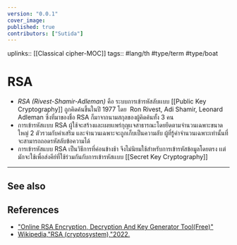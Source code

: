 ```yaml
---
version: "0.0.1"
cover_image:
published: true
contributors: ["Sutida"]
---
```

uplinks:: [[Classical cipher-MOC]]
tags:: #lang/th #type/term  #type/boat 

# RSA
- *RSA (Rivest-Shamir-Adleman)* คือ ระบบการเข้ารหัสลับเเบบ [[Public Key Cryptography]]  ถูกคิดค้นขึ้นในปี 1977 โดย  Ron Rivest, Adi Shamir, Leonard  Adleman ซึ่งที่มาของชื่อ RSA ก็มาจากนามสกุลของผู้คิดค้นทั้ง 3 คน
- การเข้ารหัสเเบบ RSA ผู้ใช้จะสร้างและเผยเเพร่กุญเเจสาธารณะโดยยึดตามจำนวนเฉพาะขนาดใหญ่ 2 ตัวรวมกับค่าเสริม และจำนวนเฉพาะจะถูกเก็บเป็นความลับ ผู้ที่รู้ค่าจำนวนเฉพาะเท่านั้นที่จะสามารถถอดรหัสลับข้อความได้
- การเข้ารหัสแบบ RSA เป็นวิธีการที่ค่อนข้างช้า จึงไม่นิยมใช้สำหรับการเข้ารหัสข้อมูลโดยตรง เเต่มักจะใช้เพื่อส่งคีย์ที่ใช้ร่วมกันกับการเข้ารหัสเเบบ [[Secret Key Cryptography]]
---
## See also
## References
- ["Online RSA Encryption, Decryption And Key Generator Tool(Free)"](https://www.devglan.com/online-tools/rsa-encryption-decryption#/google_vignette)
- [Wikipedia,"RSA (cryptosystem),"2022.](https://en.wikipedia.org/wiki/RSA_(cryptosystem))
